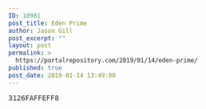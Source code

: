 ```yaml
---
ID: 10981
post_title: Eden Prime
author: Jason Gill
post_excerpt: ""
layout: post
permalink: >
  https://portalrepository.com/2019/01/14/eden-prime/
published: true
post_date: 2019-01-14 13:49:00
---
```

<pre>3126FAFFEFF8</pre>